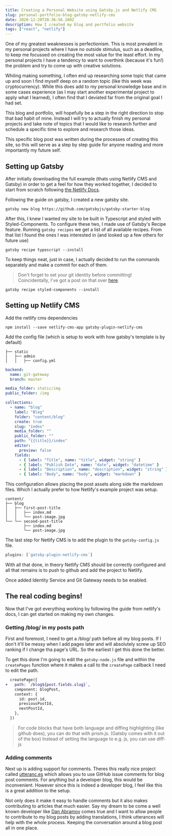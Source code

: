 ```yaml
---
title: Creating a Personal Website using Gatsby.js and Netlify CMS
slug: personal-portfolio-blog-gatsby-netlify-cms
date: 2020-12-20T20:36:56.280Z
description: How I created my blog and portfolio website
tags: ["react", "netlify"]
---
```


One of my greatest weaknesses is perfectionism. This is most prevalent in my personal projects where I have no outside stimulus, such as a deadline, to keep me focussed on creating the most value for the least effort. In my personal projects I have a tendency to want to overthink (because it's fun!) the problem and try to come up with creative solutions.

Whiling making something, I often end up researching some topic that came up and soon I find myself deep on a random topic (like this week was cryptocurrency). While this does add to my personal knowledge base and in some cases experience (as I may start another experimental project to apply what I learned), I often find that I deviated far from the original goal I had set.

This blog and portfolio, will hopefully be a step in the right direction to stop that bad habit of mine. Instead I will try to actually finish my personal projects and take note of topics that I would like to research further and schedule a specific time to explore and research those ideas.

This specific blog post was written during the processes of creating this site, so this will serve as a step by step guide for anyone reading and more importantly my future self.

## Setting up Gatsby

After initially downloading the full example (thats using Netlify CMS and Gatsby) in order to get a feel for how they worked together, I decided to start from scratch following [the Netlify Docs](https://www.netlifycms.org/docs/gatsby/).

Following the guide on gatsby, I created a new gatsby site.

```
gatsby new blog https://github.com/gatsbyjs/gatsby-starter-blog
```

After this, I knew I wanted my site to be built in Typescript and styled with Styled-Components. To configure these two, I made use of Gatsby's Recipe feature. Running `gatsby recipes` we get a list of all available recipes. From that list I found the ones I was interested in (and looked up a few others for future use)

```
gatsby recipe typescript --install
```

To keep things neat, just in case, I actually decided to run the commands separately and make a commit for each of them.

> Don't forget to set your git identity before committing! <br>
> Coincidentally, I've got a post on that over [here](/blog/how-to-manage-your-git-identity/index.md).

```
gatsby recipe styled-components --install
```

## Setting up Netlify CMS

Add the netlify cms dependencies

```
npm install --save netlify-cms-app gatsby-plugin-netlify-cms
```

Add the config file (which is setup to work with how gatsby's template is by default)

```
├── static
│   ├── admin
│   │   ├── config.yml
```

```yaml
backend:
  name: git-gateway
  branch: master

media_folder: static/img
public_folder: /img

collections:
  - name: "blog"
    label: "Blog"
    folder: "content/blog"
    create: true
    slug: "index"
    media_folder: ""
    public_folder: ""
    path: "{{title}}/index"
    editor:
      preview: false
    fields:
      - { label: "Title", name: "title", widget: "string" }
      - { label: "Publish Date", name: "date", widget: "datetime" }
      - { label: "Description", name: "description", widget: "string" }
      - { label: "Body", name: "body", widget: "markdown" }
```

This configuration allows placing the post assets along side the markdown files. Which I actually prefer to how Netlify's example project was setup.

```
content/
├── blog
│   ├── first-post-title
│   │   ├── index.md
│   │   └── post-image.jpg
└── └── second-post-title
        ├── index.md
        └── post-image.jpg
```

The last step for Netlify CMS is to add the plugin to the `gatsby-config.js` file.

```js
plugins: [`gatsby-plugin-netlify-cms`]
```

With all that done, in theory Netlify CMS should be correctly configured and all that remains is to push to github and add the project to Netlify.

Once added Identity Service and Git Gateway needs to be enabled.

## The real coding begins!

Now that I've got everything working by following the guide from netlify's docs, I can get started on making my own changes.

### Getting /blog/ in my posts path

First and foremost, I need to get a /blog/ path before all my blog posts. If I don't it'll be messy when I add pages later and will absolutely screw up SEO ranking if I change tha page's URL. So the earliest I get this done the better.

To get this done I'm going to edit the `gatsby-node.js` file and within the `createPages` function where it makes a call to the `createPage` callback I need to edit the path.

```diff
  createPage({
+   path: `/blog${post.fields.slug}`,
    component: blogPost,
    context: {
      id: post.id,
      previousPostId,
      nextPostId,
    },
  })
```

> For code blocks that have both language and diffing highlighting (like github does), you can do that with prism.js. (Gatsby comes with it out of the box) Instead of setting the language to e.g. js, you can use diff-js

### Adding comments

Next up is adding support for comments. Theres this really nice project called [utteranc.es](https://utteranc.es/) which allows you to use GitHub issue comments for blog post comments. For anything but a developer blog, this would be inconvenient. However since this is indeed a developer blog, I feel like this is a great addition to the setup.

Not only does it make it easy to handle comments but it also makes contributing to articles that much easier. Say my dream to be come a well known developer like [Dan Abramov](https://overreacted.io/) comes true and I want to allow people to contribute to my blog posts by adding translations, I think utterances will help with the whole process. Keeping the conversation around a blog post all in one place.
